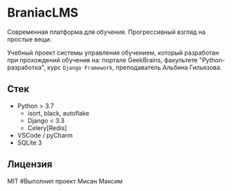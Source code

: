 # BraniacLMS

Современная платформа для обучения. Прогрессивный взгляд на простые вещи.

Учебный проект системы управления обучением, который разработан при прохождений обучения на:
портале GeekBrains, факультете "Python-разработка", курс `Django Framework`,
преподаватель Альбина Гильязова.

## Стек

- Python > 3.7
  - isort, black, autoflake
  - Django < 3.3
  - Celery[Redis]
- VSCode / pyCharm
- SQLite 3

## Лицензия

MIT
#Выполнил проект Мисан Максим








